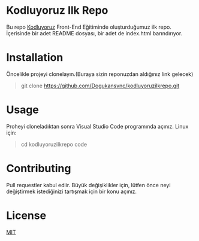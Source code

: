 # Kodluyoruz Ilk Repo
Bu repo [Kodluyoruz](https://www.kodluyoruz.org/) Front-End Eğitiminde oluşturduğumuz ilk repo. İçerisinde bir adet README dosyası, bir adet de index.html barındırıyor.

# Installation
Öncelikle projeyi clonelayın.(Buraya sizin reponuzdan aldığınız link gelecek)


>git clone https://github.com/Dogukansvnc/kodluyoruzilkrepo.git


# Usage
Proheyi cloneladıktan sonra Visual Studio Code programında açınız.
Linux için:

>cd kodluyoruzilkrepo
code


# Contributing
Pull requestler kabul ediir. Büyük değişiklikler için, lütfen önce neyi değiştirmek istediğinizi tartışmak için bir konu açınız.

# License
[MIT](https://choosealicense.com/)